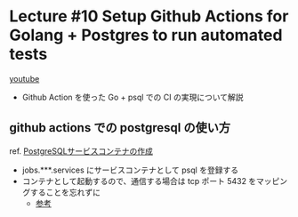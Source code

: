 # Lecture #10 Setup Github Actions for Golang + Postgres to run automated tests

[youtube](https://www.youtube.com/watch?v=3mzQRJY1GVE&list=PLy_6D98if3ULEtXtNSY_2qN21VCKgoQAE&index=10&ab_channel=TECHSCHOOL)

- Github Action を使った Go + psql での CI の実現について解説

## github actions での postgresql の使い方

ref. [PostgreSQLサービスコンテナの作成](https://docs.github.com/ja/enterprise-cloud@latest/actions/using-containerized-services/creating-postgresql-service-containers)

- jobs.***.services にサービスコンテナとして psql を登録する
- コンテナとして起動するので、通信する場合は tcp ポート 5432 をマッピングすることを忘れずに
  - [参考](https://docs.github.com/ja/enterprise-cloud@latest/actions/using-containerized-services/creating-postgresql-service-containers#running-jobs-directly-on-the-runner-machine)

